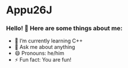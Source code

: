 # Appu26J
### Hello! 👋 Here are some things about me:
- 🌱 I’m currently learning C++
- 💬 Ask me about anything
- 😄 Pronouns: he/him
- ⚡ Fun fact: You are fun!
